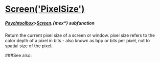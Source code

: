 # [Screen('PixelSize')](Screen-PixelSize) 
##### [Psychtoolbox](Pyschtoolbox)>[Screen](Screen).{mex*} subfunction


Return the current pixel size of a screen or window. pixel size refers to the  
color depth of a pixel in bits - also known as bpp or bits per pixel, not to  
spatial size of the pixel.   


###See also:

